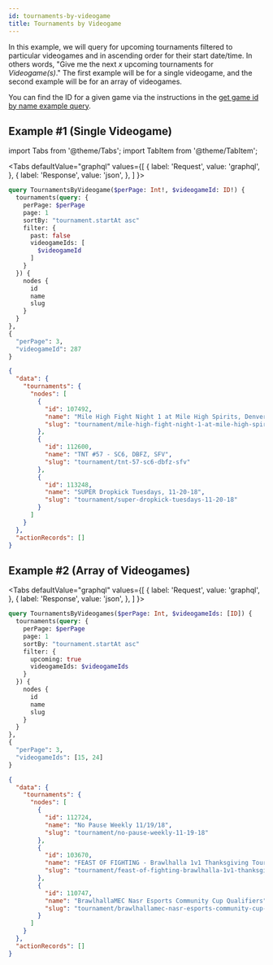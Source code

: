 ```yaml
---
id: tournaments-by-videogame
title: Tournaments by Videogame
---
```


In this example, we will query for upcoming tournaments filtered to particular videogames and in ascending order for their start date/time.
In others words, "Give me the next _x_ upcoming tournaments for _Videogame(s)_."
The first example will be for a single videogame,
and the second example will be for an array of videogames.

You can find the ID for a given game via the instructions in the [get game id by name example query](/docs/examples/queries/videogame-id-by-name).

## Example #1 (Single Videogame)

import Tabs from '@theme/Tabs';
import TabItem from '@theme/TabItem';

<Tabs
defaultValue="graphql"
values={[
{ label: 'Request', value: 'graphql', },
{ label: 'Response', value: 'json', },
]
}>
<TabItem value="graphql">

```graphql
query TournamentsByVideogame($perPage: Int!, $videogameId: ID!) {
  tournaments(query: {
    perPage: $perPage
    page: 1
    sortBy: "tournament.startAt asc"
    filter: {
      past: false
      videogameIds: [
        $videogameId
      ]
    }
  }) {
    nodes {
      id
      name
      slug
    }
  }
},
{
  "perPage": 3,
  "videogameId": 287
}
```

</TabItem>

<TabItem value="json">

```json
{
  "data": {
    "tournaments": {
      "nodes": [
        {
          "id": 107492,
          "name": "Mile High Fight Night 1 at Mile High Spirits, Denver",
          "slug": "tournament/mile-high-fight-night-1-at-mile-high-spirits-denver"
        },
        {
          "id": 112600,
          "name": "TNT #57 - SC6, DBFZ, SFV",
          "slug": "tournament/tnt-57-sc6-dbfz-sfv"
        },
        {
          "id": 113248,
          "name": "SUPER Dropkick Tuesdays, 11-20-18",
          "slug": "tournament/super-dropkick-tuesdays-11-20-18"
        }
      ]
    }
  },
  "actionRecords": []
}
```

</TabItem>
</Tabs>

## Example #2 (Array of Videogames)

<Tabs
defaultValue="graphql"
values={[
{ label: 'Request', value: 'graphql', },
{ label: 'Response', value: 'json', },
]
}>
<TabItem value="graphql">

```graphql
query TournamentsByVideogames($perPage: Int, $videogameIds: [ID]) {
  tournaments(query: {
    perPage: $perPage
    page: 1
    sortBy: "tournament.startAt asc"
    filter: {
      upcoming: true
      videogameIds: $videogameIds
    }
  }) {
    nodes {
      id
      name
      slug
    }
  }
},
{
  "perPage": 3,
  "videogameIds": [15, 24]
}
```

</TabItem>

<TabItem value="json">

```json
{
  "data": {
    "tournaments": {
      "nodes": [
        {
          "id": 112724,
          "name": "No Pause Weekly 11/19/18",
          "slug": "tournament/no-pause-weekly-11-19-18"
        },
        {
          "id": 103670,
          "name": "FEAST OF FIGHTING - Brawlhalla 1v1 Thanksgiving Tourney!",
          "slug": "tournament/feast-of-fighting-brawlhalla-1v1-thanksgiving-tourney"
        },
        {
          "id": 110747,
          "name": "BrawlhallaMEC Nasr Esports Community Cup Qualifiers",
          "slug": "tournament/brawlhallamec-nasr-esports-community-cup-qualifiers"
        }
      ]
    }
  },
  "actionRecords": []
}
```

</TabItem>
</Tabs>
